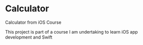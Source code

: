 # Calculator
Calculator from iOS Course

This project is part of a course I am undertaking to learn iOS app development and Swift
